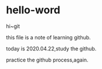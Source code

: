 # hello-word
hi~git

this file is a note of learning github.


today is 2020.04.22,study the github.

practice the github process,again.


